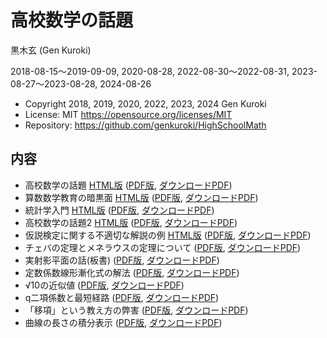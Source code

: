 # 高校数学の話題

黒木玄 (Gen Kuroki)

2018-08-15～2019-09-09, 2020-08-28, 2022-08-30～2022-08-31, 2023-08-27～2023-08-28, 2024-08-26

* Copyright 2018, 2019, 2020, 2022, 2023, 2024 Gen Kuroki
* License: MIT https://opensource.org/licenses/MIT
* Repository: https://github.com/genkuroki/HighSchoolMath

## 内容

* 高校数学の話題 [HTML版](https://nbviewer.jupyter.org/github/genkuroki/HighSchoolMath/blob/master/HighSchoolMath.ipynb) ([PDF版](https://github.com/genkuroki/HighSchoolMath/blob/master/HighSchoolMath.pdf), [ダウンロードPDF](https://github.com/genkuroki/HighSchoolMath/raw/master/HighSchoolMath.pdf))
* 算数数学教育の暗黒面 [HTML版](https://nbviewer.jupyter.org/github/genkuroki/HighSchoolMath/blob/master/MathEduDarkSide.ipynb) ([PDF版](https://github.com/genkuroki/HighSchoolMath/blob/master/MathEduDarkSide.pdf), [ダウンロードPDF](https://github.com/genkuroki/HighSchoolMath/raw/master/MathEduDarkSide.pdf))
* 統計学入門 [HTML版](https://nbviewer.org/github/genkuroki/HighSchoolMath/blob/master/StatIntro.ipynb) ([PDF版](https://github.com/genkuroki/HighSchoolMath/blob/master/StatIntro.pdf), [ダウンロードPDF](https://github.com/genkuroki/HighSchoolMath/raw/master/StatIntro.pdf))
* 高校数学の話題2 [HTML版](https://nbviewer.org/github/genkuroki/HighSchoolMath/blob/master/HighSchoolMath2.ipynb) ([PDF版](https://github.com/genkuroki/HighSchoolMath/blob/master/HighSchoolMath2.pdf), [ダウンロードPDF](https://github.com/genkuroki/HighSchoolMath/raw/master/HighSchoolMath2.pdf))
* 仮説検定に関する不適切な解説の例 [HTML版](https://nbviewer.org/github/genkuroki/HighSchoolMath/blob/master/StatIntro2.ipynb) ([PDF版](https://github.com/genkuroki/HighSchoolMath/blob/master/StatIntro2.pdf), [ダウンロードPDF](https://github.com/genkuroki/HighSchoolMath/raw/master/StatIntro2.pdf))
* チェバの定理とメネラウスの定理について ([PDF版](https://github.com/genkuroki/HighSchoolMath/blob/master/Ceva%20and%20Menelaus.pdf), [ダウンロードPDF](https://github.com/genkuroki/HighSchoolMath/raw/master/Ceva%20and%20Menelaus.pdf))
* 実射影平面の話(板書) ([PDF版](https://github.com/genkuroki/HighSchoolMath/blob/master/ProjectivePlane.pdf), [ダウンロードPDF](https://github.com/genkuroki/HighSchoolMath/raw/master/ProjectivePlane.pdf))
* 定数係数線形漸化式の解法 ([PDF版](https://github.com/genkuroki/HighSchoolMath/blob/master/LinearRecurrenceRelations.pdf), [ダウンロードPDF](https://github.com/genkuroki/HighSchoolMath/raw/master/LinearRecurrenceRelations.pdf))
* √10の近似値 ([PDF版](https://github.com/genkuroki/HighSchoolMath/blob/master/SquareRootOfTen.pdf), [ダウンロードPDF](https://github.com/genkuroki/HighSchoolMath/raw/master/SquareRootOfTen.pdf))
* q二項係数と最短経路 ([PDF版](https://github.com/genkuroki/HighSchoolMath/blob/master/qBinomialCoefficients.pdf), [ダウンロードPDF](https://github.com/genkuroki/HighSchoolMath/raw/master/qBinomialCoefficients.pdf))
* 「移項」という教え方の弊害 ([PDF版](https://github.com/genkuroki/HighSchoolMath/blob/master/TranspositionOfFormulas.pdf), [ダウンロードPDF](https://github.com/genkuroki/HighSchoolMath/raw/master/TranspositionOfFormulas.pdf))
* 曲線の長さの積分表示 ([PDF版](https://github.com/genkuroki/HighSchoolMath/blob/master/LengthOfCurves.pdf), [ダウンロードPDF](https://github.com/genkuroki/HighSchoolMath/raw/master/LengthOfCurves.pdf))


